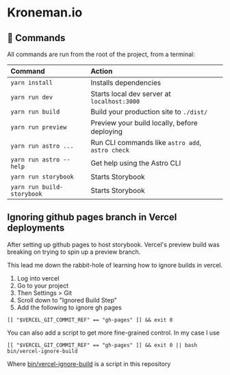 # Kroneman.io

## 🧞 Commands

All commands are run from the root of the project, from a terminal:

| Command                    | Action                                           |
| :------------------------- | :----------------------------------------------- |
| `yarn install`             | Installs dependencies                            |
| `yarn run dev`             | Starts local dev server at `localhost:3000`      |
| `yarn run build`           | Build your production site to `./dist/`          |
| `yarn run preview`         | Preview your build locally, before deploying     |
| `yarn run astro ...`       | Run CLI commands like `astro add`, `astro check` |
| `yarn run astro --help`    | Get help using the Astro CLI                     |
| `yarn run storybook`       | Starts Storybook                                 |
| `yarn run build-storybook` | Starts Storybook                                 |

## Ignoring github pages branch in Vercel deployments

After setting up github pages to host storybook.
Vercel's preview build was breaking on trying to spin up a preview branch.

This lead me down the rabbit-hole of learning how to ignore builds in vercel.

1. Log into vercel
2. Go to your project
3. Then Settings > Git
4. Scroll down to "Ignored Build Step"
5. Add the following to ignore gh pages

```
[[ "$VERCEL_GIT_COMMIT_REF" == "gh-pages" ]] && exit 0
```

You can also add a script to get more fine-grained control.
In my case I use

```
[[ "$VERCEL_GIT_COMMIT_REF" == "gh-pages" ]] && exit 0 || bash bin/vercel-ignore-build
```

Where [bin/vercel-ignore-build](bin/vercel-ignore-build) is a script in this repository

